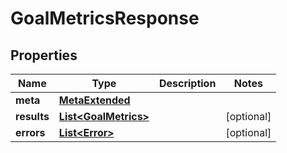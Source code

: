 

# GoalMetricsResponse


## Properties

Name | Type | Description | Notes
------------ | ------------- | ------------- | -------------
**meta** | [**MetaExtended**](MetaExtended.md) |  | 
**results** | [**List&lt;GoalMetrics&gt;**](GoalMetrics.md) |  |  [optional]
**errors** | [**List&lt;Error&gt;**](Error.md) |  |  [optional]



